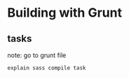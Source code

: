 # Building with Grunt

## <span class="fragment"> tasks </span>

note:
    go to grunt file

    explain sass compile task